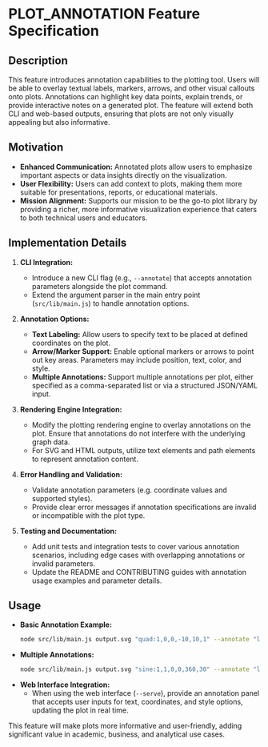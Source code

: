 # PLOT_ANNOTATION Feature Specification

## Description
This feature introduces annotation capabilities to the plotting tool. Users will be able to overlay textual labels, markers, arrows, and other visual callouts onto plots. Annotations can highlight key data points, explain trends, or provide interactive notes on a generated plot. The feature will extend both CLI and web-based outputs, ensuring that plots are not only visually appealing but also informative.

## Motivation
- **Enhanced Communication:** Annotated plots allow users to emphasize important aspects or data insights directly on the visualization.
- **User Flexibility:** Users can add context to plots, making them more suitable for presentations, reports, or educational materials.
- **Mission Alignment:** Supports our mission to be the go-to plot library by providing a richer, more informative visualization experience that caters to both technical users and educators.

## Implementation Details
1. **CLI Integration:**
   - Introduce a new CLI flag (e.g., `--annotate`) that accepts annotation parameters alongside the plot command.
   - Extend the argument parser in the main entry point (`src/lib/main.js`) to handle annotation options.

2. **Annotation Options:**
   - **Text Labeling:** Allow users to specify text to be placed at defined coordinates on the plot.
   - **Arrow/Marker Support:** Enable optional markers or arrows to point out key areas. Parameters may include position, text, color, and style.
   - **Multiple Annotations:** Support multiple annotations per plot, either specified as a comma-separated list or via a structured JSON/YAML input.

3. **Rendering Engine Integration:**
   - Modify the plotting rendering engine to overlay annotations on the plot. Ensure that annotations do not interfere with the underlying graph data.
   - For SVG and HTML outputs, utilize text elements and path elements to represent annotation content.

4. **Error Handling and Validation:**
   - Validate annotation parameters (e.g. coordinate values and supported styles).
   - Provide clear error messages if annotation specifications are invalid or incompatible with the plot type.

5. **Testing and Documentation:**
   - Add unit tests and integration tests to cover various annotation scenarios, including edge cases with overlapping annotations or invalid parameters.
   - Update the README and CONTRIBUTING guides with annotation usage examples and parameter details.

## Usage
- **Basic Annotation Example:**
  ```bash
  node src/lib/main.js output.svg "quad:1,0,0,-10,10,1" --annotate "label:Peak, x:2, y:5"
  ```
- **Multiple Annotations:**
  ```bash
  node src/lib/main.js output.svg "sine:1,1,0,0,360,30" --annotate "label:Start,x:0,y:0; label:End,x:360,y:0"
  ```
- **Web Interface Integration:**
   - When using the web interface (`--serve`), provide an annotation panel that accepts user inputs for text, coordinates, and style options, updating the plot in real time.

This feature will make plots more informative and user-friendly, adding significant value in academic, business, and analytical use cases.